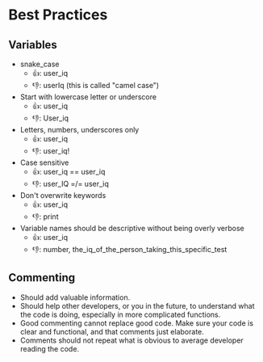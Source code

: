 # Best Practices

## Variables
- snake_case
    - 👍: user_iq
    - 👎: userIq (this is called "camel case")
- Start with lowercase letter or underscore
    - 👍: user_iq
    - 👎: User_iq
- Letters, numbers, underscores only
    - 👍: user_iq
    - 👎: user_iq!
- Case sensitive
    - 👍: user_iq == user_iq
    - 👎: user_IQ =/= user_iq
- Don't overwrite keywords
    - 👍: user_iq
    - 👎: print
- Variable names should be descriptive without being overly verbose
    - 👍: user_iq
    - 👎: number, the_iq_of_the_person_taking_this_specific_test

## Commenting
- Should add valuable information.
- Should help other developers, or you in the future, to understand what the code is doing, especially in more complicated functions.
- Good commenting cannot replace good code. Make sure your code is clear and functional, and that comments just elaborate.
- Comments should not repeat what is obvious to average developer reading the code. 